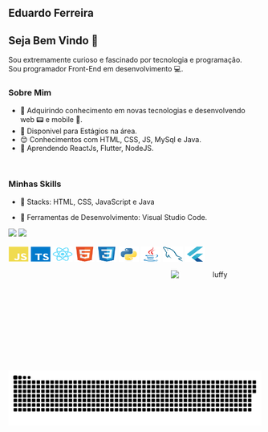 ## Eduardo Ferreira
   
   ## Seja Bem Vindo 👋
   
   Sou extremamente curioso e fascinado por tecnologia e programação. <br>
   Sou programador Front-End em desenvolvimento 💻. <br>
  
### Sobre Mim
-  🤔 Adquirindo conhecimento em novas tecnologias e desenvolvendo web 📟 e mobile 📲.
-  💼 Disponivel para Estágios na área.
-  😊 Conhecimentos com HTML, CSS, JS, MySql e Java.
-  🌱 Aprendendo ReactJs, Flutter, NodeJS.

[//]: <> (🎓 Estudando xxxxxxxx.)
   
   <br>
   
### Minhas Skills

-  🦄 Stacks: HTML, CSS, JavaScript e Java

-  💼 Ferramentas de Desenvolvimento: Visual Studio Code.

  
<div>
  <img height="180em" src="https://github-readme-stats.vercel.app/api?username=cadu77&show_icons=true&theme=radical&include_all_commits=true&count_private=true"/>
  <img height="180em" src="https://github-readme-stats.vercel.app/api/top-langs/?username=cadu77&layout=compact&langs_count=7&theme=tokyonight"/>
</div>
  
  
<div style="display: inline_block"><br>
  <img align="center" alt="Cadu-Js" height="30" width="40" src="https://raw.githubusercontent.com/devicons/devicon/master/icons/javascript/javascript-plain.svg">
  <img align="center" alt="Cadu-Ts" height="30" width="40" src="https://raw.githubusercontent.com/devicons/devicon/master/icons/typescript/typescript-plain.svg">
  <img align="center" alt="Cadu-React" height="30" width="40" src="https://raw.githubusercontent.com/devicons/devicon/master/icons/react/react-original.svg">
  <img align="center" alt="Cadu-HTML" height="30" width="40" src="https://raw.githubusercontent.com/devicons/devicon/master/icons/html5/html5-original.svg">
  <img align="center" alt="Cadu-CSS" height="30" width="40" src="https://raw.githubusercontent.com/devicons/devicon/master/icons/css3/css3-original.svg">
  <img align="center" alt="Cadu-Python" height="30" width="40" src="https://raw.githubusercontent.com/devicons/devicon/master/icons/python/python-original.svg">
  <img align="center" alt="Cadu-Java" height="30" width="40" src="https://raw.githubusercontent.com/devicons/devicon/master/icons/java/java-original.svg">
  <img align="center" alt="Cadu-Mysql" height="30" width="40" src="https://raw.githubusercontent.com/devicons/devicon/master/icons/mysql/mysql-original.svg">
  <img align="center" alt="Cadu-Flutter" height="30" width="40" src="https://raw.githubusercontent.com/devicons/devicon/master/icons/flutter/flutter-original.svg">
   
  <br>
  <br>
  <center><img align="right" alt="luffy" height="200" width="180" src="https://media.tenor.com/images/9ff03b679bf96782b7ff1fb4089ad7e9/tenor.gif"></center>
</div>
  <br>
  <br>
  
  ![Snake animation](https://github.com/cadu77/cadu77/blob/output/github-contribution-grid-snake.svg)
  
